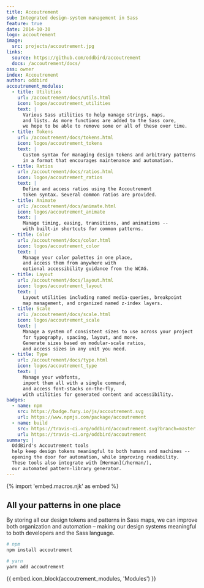 ```yaml
---
title: Accoutrement
sub: Integrated design-system management in Sass
feature: true
date: 2014-10-30
logo: accoutrement
image:
  src: projects/accoutrement.jpg
links:
  source: https://github.com/oddbird/accoutrement
  docs: /accoutrement/docs/
oss: owner
index: Accoutrement
author: oddbird
accoutrement_modules:
  - title: Utilities
    url: /accoutrement/docs/utils.html
    icon: logos/accoutrement_utilities
    text: |
      Various Sass utilities to help manage strings, maps,
      and lists. As more functions are added to the Sass core,
      we hope to be able to remove some or all of these over time.
  - title: Tokens
    url: /accoutrement/docs/tokens.html
    icon: logos/accoutrement_tokens
    text: |
      Custom syntax for managing design tokens and arbitrary patterns
      in a format that encourages maintenance and automation.
  - title: Ratios
    url: /accoutrement/docs/ratios.html
    icon: logos/accoutrement_ratios
    text: |
      Define and access ratios using the Accoutrement
      token syntax. Several common ratios are provided.
  - title: Animate
    url: /accoutrement/docs/animate.html
    icon: logos/accoutrement_animate
    text: |
      Manage timing, easing, transitions, and animations --
      with built-in shortcuts for common patterns.
  - title: Color
    url: /accoutrement/docs/color.html
    icon: logos/accoutrement_color
    text: |
      Manage your color palettes in one place,
      and access them from anywhere with
      optional accessibility guidance from the WCAG.
  - title: Layout
    url: /accoutrement/docs/layout.html
    icon: logos/accoutrement_layout
    text: |
      Layout utilities including named media-queries, breakpoint
      map management, and organized named z-index layers.
  - title: Scale
    url: /accoutrement/docs/scale.html
    icon: logos/accoutrement_scale
    text: |
      Manage a system of consistent sizes to use across your project
      for typography, spacing, layout, and more.
      Generate sizes based on modular-scale ratios,
      and access sizes in any unit you need.
  - title: Type
    url: /accoutrement/docs/type.html
    icon: logos/accoutrement_type
    text: |
      Manage your webfonts,
      import them all with a single command,
      and access font-stacks on-the-fly,
      with utilities for generated content and accessibility.
badges:
  - name: npm
    src: https://badge.fury.io/js/accoutrement.svg
    url: https://www.npmjs.com/package/accoutrement
  - name: build
    src: https://travis-ci.org/oddbird/accoutrement.svg?branch=master
    url: https://travis-ci.org/oddbird/accoutrement
summary: |
  OddBird's Accoutrement tools
  help keep design tokens meaningful to both humans and machines --
  opening the door for automation, while improving readability.
  These tools also integrate with [Herman](/herman/),
  our automated pattern-library generator.
---
```


{% import 'embed.macros.njk' as embed %}

## All your patterns in one place

By storing all our design tokens and patterns in Sass maps, we can
improve both organization and automation – making our design systems
meaningful to both developers and the Sass language.

```bash
# npm
npm install accoutrement

# yarn
yarn add accoutrement
```

{{ embed.icon_block(accoutrement_modules, 'Modules') }}
